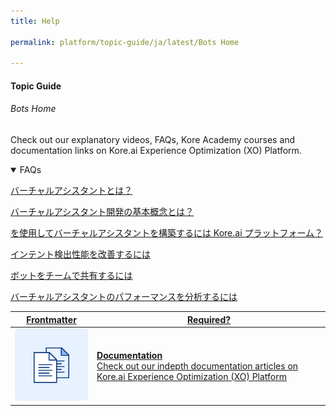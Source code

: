 ```yaml
---
title: Help

permalink: platform/topic-guide/ja/latest/Bots Home

---
```


#### Topic Guide
###### Bots Home

  Check out our explanatory videos, FAQs, Kore Academy courses and documentation links on Kore.ai Experience Optimization (XO) Platform.

<details open>
  <summary>FAQs
  </summary>

  <a class="doc-link" target="_blank" href="https://developer.kore.ai/docs/bots/chatbot-overview/chatbot-overview/">
 
  バーチャルアシスタントとは？

</a>

<a class="doc-link" target="_blank" href="https://developer.kore.ai/docs/bots/chatbot-overview/about-bots/">
 
  バーチャルアシスタント開発の基本概念とは？

</a>


<a class="doc-link" target="_blank" href="https://developer.kore.ai/docs/bots/chatbot-overview/getting-started-bots/">
 
  を使用してバーチャルアシスタントを構築するには Kore.ai プラットフォーム？

</a>


<a class="doc-link" target="_blank" href="https://developer.kore.ai/docs/bots/nlp/additional-notes-nlp-settings-guidelines/">

  インテント検出性能を改善するには

</a>

<a class="doc-link" target="_blank" href="https://developer.kore.ai/docs/bots/advanced-topics/collaborative-development/sharing-bots-for-development/">

  ボットをチームで共有するには

</a>

<a class="doc-link" target="_blank" href="https://developer.kore.ai/docs/bots/analyzing-your-bot/analyzing-your-bot/">

  バーチャルアシスタントのパフォーマンスを分析するには

</a>

</details>

<a class="doc-link" target="_blank" href="https://developer.kore.ai/docs/bots/chatbot-overview/koreai-platform/">
 

| Frontmatter | Required? |
|-------------|-------------|
| ![alt text](images/docIcon.svg "Title") | **Documentation**  <br /> Check out our indepth documentation articles on Kore.ai Experience Optimization (XO) Platform | 


</a>
